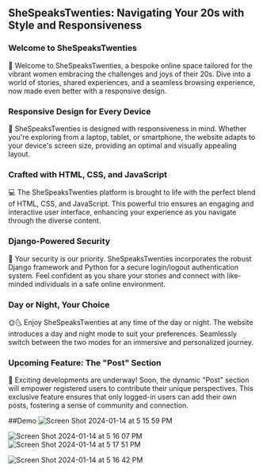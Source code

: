 ## SheSpeaksTwenties: Navigating Your 20s with Style and Responsiveness

### Welcome to SheSpeaksTwenties

🎉 Welcome to SheSpeaksTwenties, a bespoke online space tailored for the vibrant women embracing the challenges and joys of their 20s. Dive into a world of stories, shared experiences, and a seamless browsing experience, now made even better with a responsive design.

### Responsive Design for Every Device

📱 SheSpeaksTwenties is designed with responsiveness in mind. Whether you're exploring from a laptop, tablet, or smartphone, the website adapts to your device's screen size, providing an optimal and visually appealing layout.

### Crafted with HTML, CSS, and JavaScript

💻 The SheSpeaksTwenties platform is brought to life with the perfect blend of HTML, CSS, and JavaScript. This powerful trio ensures an engaging and interactive user interface, enhancing your experience as you navigate through the diverse content.

### Django-Powered Security

🔐 Your security is our priority. SheSpeaksTwenties incorporates the robust Django framework and Python for a secure login/logout authentication system. Feel confident as you share your stories and connect with like-minded individuals in a safe online environment.

### Day or Night, Your Choice

🌞🌜 Enjoy SheSpeaksTwenties at any time of the day or night. The website introduces a day and night mode to suit your preferences. Seamlessly switch between the two modes for an immersive and personalized journey.

### Upcoming Feature: The "Post" Section

🚀 Exciting developments are underway! Soon, the dynamic "Post" section will empower registered users to contribute their unique perspectives. This exclusive feature ensures that only logged-in users can add their own posts, fostering a sense of community and connection.

##Demo
![Screen Shot 2024-01-14 at 5 15 59 PM](https://github.com/sydneyC678/SheSpeaksTwenties-Website/assets/121634300/ba973a4c-1d86-4585-b876-068631de1e5c)

![Screen Shot 2024-01-14 at 5 16 07 PM](https://github.com/sydneyC678/SheSpeaksTwenties-Website/assets/121634300/d74631d2-05d4-4359-8f65-cefa1eb9d720)
![Screen Shot 2024-01-14 at 5 17 51 PM](https://github.com/sydneyC678/SheSpeaksTwenties-Website/assets/121634300/e88c2d90-6aa9-4a25-b7c0-a2df4a901b55)

![Screen Shot 2024-01-14 at 5 16 42 PM](https://github.com/sydneyC678/SheSpeaksTwenties-Website/assets/121634300/9489d2a1-2922-4169-9644-b2a7bcdcee11)




